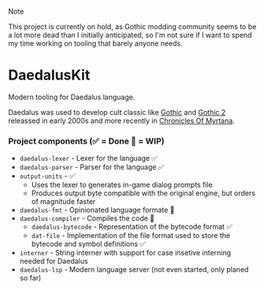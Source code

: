 > [!NOTE]
> This project is currently on hold, as Gothic modding community seems to be a lot more dead than I initially anticipated, so I'm not sure if I want to spend my time working on tooling that barely anyone needs.

# DaedalusKit

Modern tooling for Daedalus language.

Daedalus was used to develop cult classic like [Gothic](https://en.wikipedia.org/wiki/Gothic_(video_game)) and [Gothic 2](https://en.wikipedia.org/wiki/Gothic_(video_game)) releassed in early 2000s and more recently in [Chronicles Of Myrtana](https://kronikimyrtany.pl/en).

### Project components (✅ = Done 🚧 = WIP)

- `daedalus-lexer` - Lexer for the language ✅ 
- `daedalus-parser` - Parser for the language ✅ 
- `output-units` - ✅
  - Uses the lexer to generates in-game dialog prompts file
  - Produces output byte compatible with the original engine, but orders of magnitude faster
- `daedalus-fmt` - Opinionated language formate 🚧
- `daedalus-compiler` - Compiles the code 🚧
  - `daedalus-bytecode` - Representation of the bytecode format ✅
  - `dat-file` - Implementation of the file format used to store the bytecode and symbol definitions ✅
- `interner` - String interner with support for case insetive interning needed for Daedalus
- `daedalus-lsp` - Modern language server (not even started, only planed so far)
